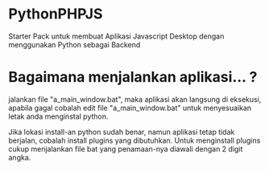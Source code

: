 # PythonPHPJS
Starter Pack untuk membuat Aplikasi Javascript Desktop dengan menggunakan Python sebagai Backend

# Bagaimana menjalankan aplikasi... ?
jalankan file "a_main_window.bat", maka aplikasi akan langsung di eksekusi, apabila gagal cobalah edit file "a_main_window.bat" untuk menyesuaikan letak anda menginstal python.

Jika lokasi install-an python sudah benar, namun aplikasi tetap tidak berjalan, cobalah install plugins yang dibutuhkan.
Untuk menginstall plugins cukup menjalankan file bat yang penamaan-nya diawali dengan 2 digit angka.
